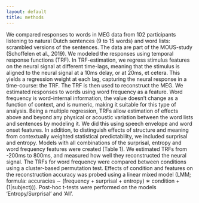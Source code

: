 ```yaml
---
layout: default
title: methods
---
```

We compared responses to words in MEG data from 102 participants listening to natural Dutch sentences (9 to 15 words) and word lists: scrambled versions of the sentences. The data are part of the MOUS-study (Schoffelen et al., 2019). We modeled the responses using temporal response functions (TRF). In TRF-estimation, we regress stimulus features on the neural signal at different time-lags, meaning that the stimulus is aligned to the neural signal at a 10ms delay, or at 20ms, et cetera. This yields a regression weight at each lag, capturing the neural response in a time-course: the TRF. The TRF is then used to reconstruct the MEG.
We estimated responses to words using word frequency as a feature. Word frequency is word-internal information, the value doesn’t change as a function of context, and is numeric, making it suitable for this type of analysis. Being a multiple regression, TRFs allow estimation of effects above and beyond any physical or acoustic variation between the word lists and sentences by modeling it. We did this using speech envelope and word onset features. In addition, to distinguish effects of structure and meaning from contextually weighted statistical predictability, we included surprisal and entropy. Models with all combinations of the surprisal, entropy and word frequency features were created (Table 1). We estimated TRFs from -200ms to 800ms, and measured how well they reconstructed the neural signal. The TRFs for word frequency were compared between conditions using a cluster-based permutation test. Effects of condition and features on the reconstruction accuracy was probed using a linear mixed model (LMM; formula: accuracies ∼ (frequency + surprisal + entropy) ∗ condition + (1|subject))). Post-hoc t-tests were performed on the models ‘Entropy/Surprisal’ and ‘All’.